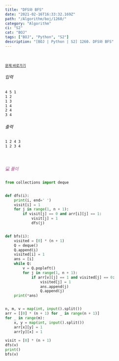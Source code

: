 ```yaml
---
title: "DFS와 BFS"
date: "2021-02-16T16:33:32.169Z"
path: "/Algorithm/boj/1260/"
category: "Algorithm"
ci: "S2"
cat: "BOJ"
tags: ["BOJ", "Python", "S2"]
description: "[BOJ | Python | S2] 1260. DFS와 BFS"
---
```


<br />

<a href="https://www.acmicpc.net/problem/1260"><small>문제 바로가기</small></a>

###### 입력

```sh
4 5 1
1 2
1 3
1 4
2 4
3 4
```

###### 출력

```sh
1 2 4 3
1 2 3 4
```

<br />

##### <h5 style="color:#C587AE;">💻 풀이</h5>

```python
from collections import deque


def dfs(i):
    print(i, end=' ')
    visit[i] = 1
    for j in range(1, n + 1):
        if visit[j] == 0 and arr[i][j] == 1:
            visit[j] = 1
            dfs(j)


def bfs(i):
    visited = [0] * (n + 1)
    Q = deque()
    Q.append(i)
    visited[i] = 1
    ans = [i]
    while Q:
        v = Q.popleft()
        for j in range(1, n + 1):
            if arr[v][j] == 1 and visited[j] == 0:
                visited[j] = 1
                ans.append(j)
                Q.append(j)
    print(*ans)


n, m, v = map(int, input().split())
arr = [[0] * (n + 1) for _ in range(n + 1)]
for _ in range(m):
    x, y = map(int, input().split())
    arr[x][y] = 1
    arr[y][x] = 1

visit = [0] * (n + 1)
dfs(v)
print()
bfs(v)
```

